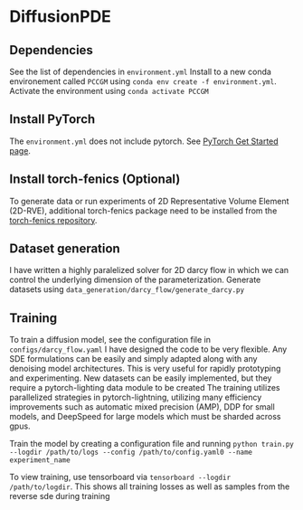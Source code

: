 # DiffusionPDE

## Dependencies
See the list of dependencies in `environment.yml`
Install to a new conda environement called `PCCGM` using `conda env create -f environment.yml`. Activate the environment using `conda activate PCCGM`

## Install PyTorch
The `environment.yml` does not include pytorch. See [PyTorch Get Started page](https://pytorch.org/get-started/locally/).

## Install torch-fenics (Optional)
To generate data or run experiments of 2D Representative Volume Element (2D-RVE), additional torch-fenics package need to be installed from the [torch-fenics repository](https://github.com/barkm/torch-fenics).

## Dataset generation
I have written a highly paralelized solver for 2D darcy flow in which we can control the underlying dimension of the parameterization. Generate datasets using `data_generation/darcy_flow/generate_darcy.py`

## Training
To train a diffusion model, see the configuration file in `configs/darcy_flow.yaml`
I have designed the code to be very flexible. Any SDE formulations can be easily and simply adapted along with any denoising model architectures. This is very useful for rapidly prototyping and experimenting.
New datasets can be easily implemented, but they require a pytorch-lighting data module to be created
The training utilizes parallelized strategies in pytorch-lightning, utilizing many efficiency improvements such as automatic mixed precision (AMP), DDP for small models, and DeepSpeed for large models which must be sharded across gpus.

Train the model by creating a configuration file and running `python train.py --logdir /path/to/logs --config /path/to/config.yaml0 --name experiment_name`

To view training, use tensorboard via `tensorboard --logdir /path/to/logdir`. This shows all training losses as well as samples from the reverse sde during training
